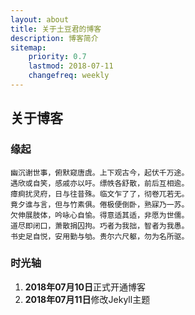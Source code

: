 ```yaml
---
layout: about
title: 关于土豆君的博客
description: 博客简介
sitemap:
    priority: 0.7
    lastmod: 2018-07-11
    changefreq: weekly
---
```


## 关于博客

### 缘起


```
幽沉谢世事，俯默窥唐虞。上下观古今，起伏千万途。
遇欣或自笑，感戚亦以吁。缥帙各舒散，前后互相逾。
瘴痾扰灵府，日与往昔殊。临文乍了了，彻卷兀若无。
竟夕谁与言，但与竹素俱。倦极便倒卧，熟寐乃一苏。
欠伸展肢体，吟咏心自愉。得意适其适，非愿为世儒。
道尽即闭口，萧散捐囚拘。巧者为我拙，智者为我愚。
书史足自悦，安用勤与劬。贵尔六尺躯，勿为名所驱。
```




### 时光轴
<div id="timedd">
  <div id="teamnewslist">
       <ol>
           <li><b>2018年07月10日</b>正式开通博客</li>
           <li><b>2018年07月11日</b>修改Jekyll主题</li>
       </ol>
   </div>
</div>
